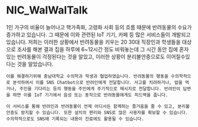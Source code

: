 # NIC_WalWalTalk

 1인 가구의 비율이 늘어나고 핵가족화, 고령화 사회 등의 흐름 때문에 반려동물의 수요가 증가하고 있습니다. 그 때문에 이와 관련된 IoT 기기, 카페 등 많은 서비스들이 개발되고 있습니다. 저희는 이러한 상황에서 반려동물을 키우는 20 30대 직장인과 학생들을 대상으로 조사를 해본 결과 집을 하루에 6~12시간 정도 비워놓는데 그 시간 동안 집에 혼자 있는 반려동물이 걱정된다는 것을 알았고, 이러한 상황이 분리불안증으로도 이어질수있다는 것을 알았습니다.
 
    이를 해결하기위해 충남대학교 수의학과 학생과 협업하였습니다. 반려동물의 행동을 수의학적으로 분석하여서 이를 SNS Chatbot으로 반려인에게 전달합니다. 사고를 치려하거나, 밥을 먹거나, 주인을 기다리는 등의 행동을 주인에게 주기적으로 메시지로 전달합니다. 반려인이 답변을 하면 이를 IoT 기기에서 음성 또는 동작으로 반려동물에게도 피드백을 줍니다.
    
    이 서비스를 통해 반려인과 반려동물이 언제 어디서든 함께하는 즐거움을 줄 수 있고, 분리불안증도 방지할 수 있습니다. 또한 설치의 편리와 SNS로 많은 사용자를 확보할 수 있습니다. 수의학적으로도 SNS에 기록되는 내용이 진료에도 활용될 수 있습니다.
